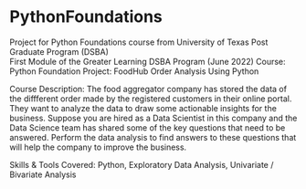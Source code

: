 # PythonFoundations
Project for Python Foundations course from University of Texas Post Graduate Program (DSBA)<br>
First Module of the Greater Learning DSBA Program (June 2022)
Course: Python Foundation
Project: FoodHub Order Analysis Using Python

Course Description: The food aggregator company has stored the data of the diffferent order made by the registered
customers in their online portal. They want to analyze the data to draw some actionable insights for the business.
Suppose you are hired as a Data Scientist in this company and the Data Science team has shared some of the key 
questions that need to be answered. Perform the data analysis to find answers to these questions that will help the 
company to improve the business.

Skills & Tools Covered: Python, Exploratory Data Analysis, Univariate / Bivariate Analysis
